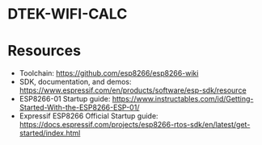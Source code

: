 # DTEK-WIFI-CALC

# Resources

- Toolchain: https://github.com/esp8266/esp8266-wiki
- SDK, documentation, and demos: https://www.espressif.com/en/products/software/esp-sdk/resource
- ESP8266-01 Startup guide: https://www.instructables.com/id/Getting-Started-With-the-ESP8266-ESP-01/
- Expressif ESP8266 Official Startup guide: https://docs.espressif.com/projects/esp8266-rtos-sdk/en/latest/get-started/index.html
